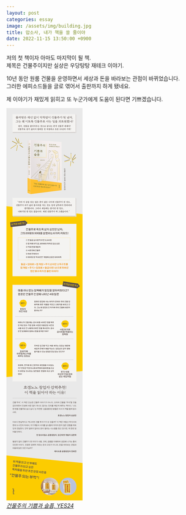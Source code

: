 ```yaml
---
layout: post
categories: essay
image: /assets/img/building.jpg
title: 맙소사, 내가 책을 쓸 줄이야
date: 2022-11-15 13:50:00 +0900
---
```


저의 첫 책이자 아마도 마지막이 될 책.  
제목은 건물주이지만 실상은 우당탕탕 재테크 이야기.

10년 동안 원룸 건물을 운영하면서 세상과 돈을 바라보는 관점이 바뀌었습니다.  
그러한 에피소드들을 글로 엮어서 출판까지 하게 됐네요.

제 이야기가 재밌게 읽히고 또 누군가에게 도움이 된다면 기쁘겠습니다.

![건물주의 기쁨과 슬픔 책 표지](/assets/img/building2.jpg)  
*[건물주의 기쁨과 슬픔, YES24](https://www.yes24.com/product/goods/115403057)*